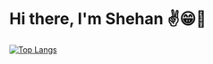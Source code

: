 # Hi there, I'm Shehan ✌️😁🚀


[![Top Langs](https://github-readme-stats.vercel.app/api/top-langs/?username=shehandilusanka97&layout=donut-vertical)](https://github.com/anuraghazra/github-readme-stats&locate-cn)

